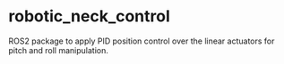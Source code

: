 # robotic_neck_control
 ROS2 package to apply PID position control over the linear actuators for pitch and roll manipulation.
